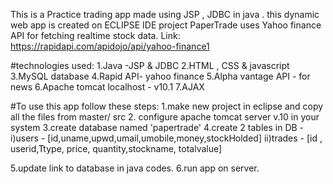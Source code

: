 This is a Practice trading app made using JSP , JDBC in java . this dynamic web app is created on ECLIPSE IDE 
project PaperTrade uses Yahoo finance API for fetching realtime stock data. Link:  https://rapidapi.com/apidojo/api/yahoo-finance1

#technologies used:
1.Java -JSP & JDBC 
2.HTML , CSS & javascript 
3.MySQL database 
4.Rapid API- yahoo finance
5.Alpha vantage API - for news
6.Apache tomcat localhost - v10.1
7.AJAX

#To use this app follow these steps:
1.make new project in eclipse and copy all the files from master/ src 
2. configure apache tomcat server v.10 in your system 
3.create database named 'papertrade'
4.create 2 tables in DB - i)users - [id,uname,upwd,umail,umobile,money,stockHolded]
                          ii)trades - [id , userid,Ttype, price, quantity,stockname, totalvalue]

5.update link to database in java codes.
6.run app on server.

